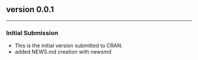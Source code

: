 ## version 0.0.1

---


### Initial Submission

- This is the initial version submitted to CRAN.
- added NEWS.md creation with newsmd

